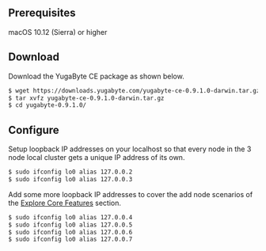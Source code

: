## Prerequisites

<i class="fa fa-apple" aria-hidden="true"></i> macOS 10.12 (Sierra) or higher

## Download

Download the YugaByte CE package as shown below.

```sh
$ wget https://downloads.yugabyte.com/yugabyte-ce-0.9.1.0-darwin.tar.gz
$ tar xvfz yugabyte-ce-0.9.1.0-darwin.tar.gz
$ cd yugabyte-0.9.1.0/
```

## Configure

Setup loopback IP addresses on your localhost so that every node in the 3 node local cluster gets a unique IP address of its own.

```sh
$ sudo ifconfig lo0 alias 127.0.0.2
$ sudo ifconfig lo0 alias 127.0.0.3
```

Add some more loopback IP addresses to cover the add node scenarios of the [Explore Core Features](/explore/) section.

```sh
$ sudo ifconfig lo0 alias 127.0.0.4
$ sudo ifconfig lo0 alias 127.0.0.5
$ sudo ifconfig lo0 alias 127.0.0.6
$ sudo ifconfig lo0 alias 127.0.0.7
```
